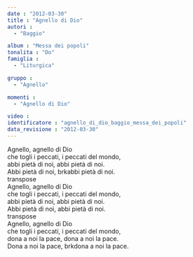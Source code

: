 ```yaml
---
date : "2012-03-30"
title : "Agnello di Dio"
autori : 
  - "Baggio"

album : "Messa dei popoli"
tonalita : "Do"
famiglia : 
  - "Liturgica"

gruppo : 
  - "Agnello"

momenti : 
  - "Agnello di Dio"

video : 
identificatore : "agnello_di_dio_baggio_messa_dei_popoli"
data_revisione : "2012-03-30"
---
```

  
  
Agnello, agnello di Dio   
che togli i peccati, i peccati del mondo,    
abbi pietà di noi,  abbi pietà di noi.    
Abbi pietà di noi,  brkabbi pietà di noi.    
transpose  
Agnello, agnello di Dio   
che togli i peccati, i peccati del mondo,    
abbi pietà di noi,  abbi pietà di noi.    
Abbi pietà di noi,  abbi pietà di noi.    
transpose  
Agnello, agnello di Dio   
che togli i peccati, i peccati del mondo,    
dona a noi la pace,  dona a noi la pace.    
Dona a noi la pace,  brkdona a noi la pace.    
  
  
  
  
